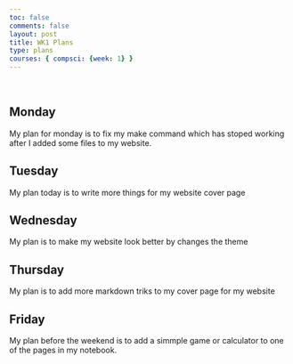 ```yaml
---
toc: false
comments: false
layout: post
title: WK1 Plans
type: plans
courses: { compsci: {week: 1} }
---
```


<br>

## Monday
My plan for monday is to fix my make command which has stoped working after I added some files to my website.

## Tuesday
My plan today is to write more things for my website cover page

## Wednesday
My plan is to make my website look better by changes the theme

## Thursday
My plan is to add more markdown triks to my cover page for my website

## Friday
 My plan before the weekend is to add a simmple game or calculator to one of the pages in my notebook.
